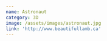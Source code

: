 ```yaml
---
name: Astronaut
category: 3D
image: /assets/images/astronaut.jpg
link: 'http://www.beautifullamb.ca'
---
```


